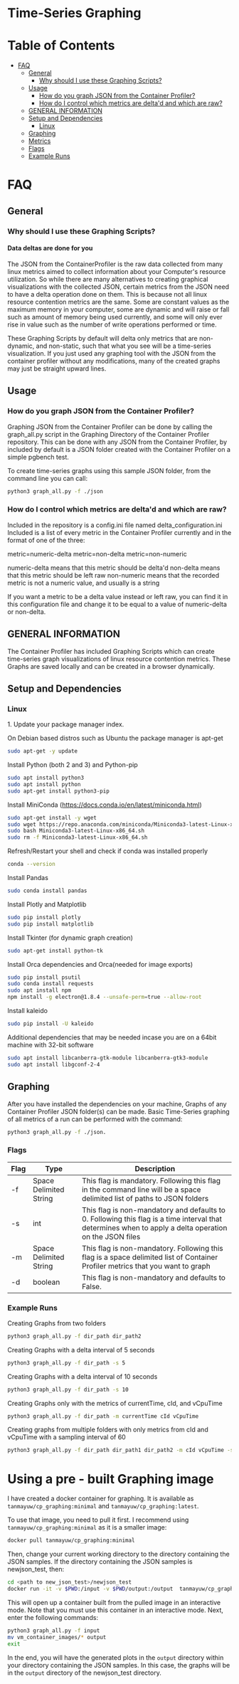 # Time-Series Graphing   

# Table of Contents
   * [FAQ](#faq)
      * [General](#general)
         * [Why should I use these Graphing Scripts?](#why-should-i-use-these-graphing-scripts)
      * [Usage](#usage)
         * [How do you graph JSON from the Container Profiler?](#how-do-you-graph-json-from-the-container-profiler)
         * [How do I control which metrics are delta'd and which are raw?](#how-do-I-control-which-metrics-are-delta'd-and-which-are-raw)
      * [GENERAL INFORMATION](#general-information)
      * [Setup and Dependencies](#setup-and-dependencies)
         * [Linux](#linux)
      * [Graphing](#graphing)
	 * [Metrics](#metrics)
	 * [Flags](#flags)
	 * [Example Runs](#example-runs)

# FAQ
## General

### Why should I use these Graphing Scripts?

#### Data deltas are done for you

The JSON from the ContainerProfiler is the raw data collected from many linux metrics aimed to collect information about your Computer's resource utilization. So while there are many alternatives
to creating graphical visualizations with the collected JSON, certain metrics from the JSON need to have a delta operation done on them. This is because not all linux resource contention metrics are the same. Some are constant values as the maximum memory in your computer, some are dynamic and will raise or fall such as amount of memory being used currently, and some will only ever rise in value such as the number of write operations performed or time.

These Graphing Scripts by default will delta only metrics that are non-dynamic, and non-static, such that what you see will be a time-series visualization. If you just used any graphing tool with the JSON from the container profiler without any modifications, many of the created graphs may just be straight upward lines.

## Usage

### How do you graph JSON from the Container Profiler?

Graphing JSON from the Container Profiler can be done by calling the graph_all.py script in the Graphing Directory of the Container Profiler repository.
This can be done with any JSON from the Container Profiler, by included by default is a JSON folder created with the Container Profiler on a simple pgbench test.

To create time-series graphs using this sample JSON folder, from the command line you can call:
```bash
python3 graph_all.py -f ./json
```
### How do I control which metrics are delta'd and which are raw?
Included in the repository is a config.ini file named delta_configuration.ini
Included is a list of every metric in the Container Profiler currently and in the format of one of the three:

metric=numeric-delta
metric=non-delta
metric=non-numeric

numeric-delta means that this metric should be delta'd
non-delta means that this metric should be left raw
non-numeric means that the recorded metric is not a numeric value, and usually is a string

If you want a metric to be a delta value instead or left raw, you can find it in this configuration file and change it to be equal to a value of numeric-delta or non-delta.

## GENERAL INFORMATION

The Container Profiler has included Graphing Scripts which can create time-series graph visualizations of linux resource contention metrics.
These Graphs are saved locally and can be created in a browser dynamically.

## Setup and Dependencies

### Linux
<a name="DockerInstall"></a>
1\. Update your package manager index. 

On Debian based distros such as Ubuntu the package manager is apt-get
```bash
sudo apt-get -y update
```

Install Python (both 2 and 3) and Python-pip
```bash
sudo apt install python3
sudo apt install python
sudo apt-get install python3-pip
``` 
Install MiniConda (https://docs.conda.io/en/latest/miniconda.html)
```bash
sudo apt-get install -y wget
sudo wget https://repo.anaconda.com/miniconda/Miniconda3-latest-Linux-x86_64.sh
sudo bash Miniconda3-latest-Linux-x86_64.sh
sudo rm -f Miniconda3-latest-Linux-x86_64.sh 
````
Refresh/Restart your shell and check if conda was installed properly
```bash
conda --version
```

Install Pandas
```bash
sudo conda install pandas
```
Install Plotly and Matplotlib
```bash
sudo pip install plotly
sudo pip install matplotlib
```
Install Tkinter (for dynamic graph creation)
```bash
sudo apt-get install python-tk
```
Install Orca dependencies and Orca(needed for image exports)
```bash
sudo pip install psutil
sudo conda install requests
sudo apt install npm
npm install -g electron@1.8.4 --unsafe-perm=true --allow-root
```
Install kaleido
```bash
sudo pip install -U kaleido
```

Additional dependencies that may be needed incase you are on a 64bit machine with 32-bit software
```bash
sudo apt install libcanberra-gtk-module libcanberra-gtk3-module
sudo apt install libgconf-2-4

```

## Graphing

After you have installed the dependencies on your machine, Graphs of any Container Profiler JSON folder(s) can be made. Basic Time-Series graphing of all metrics of a run can be performed with the command:
```bash
python3 graph_all.py -f ./json.
```
### Flags

| **Flag** | **Type** | **Description** |
| --------- | ------------------- |--------------- |
| -f | Space Delimited String |This flag is mandatory. Following this flag in the command line will be a space delimited list of paths to JSON folders |
| -s | int | This flag is non-mandatory and defaults to 0. Following this flag is a time interval that determines when to apply a delta operation on the JSON files |
| -m | Space Delimited String | This flag is non-mandatory. Following this flag is a space delimited list of Container Profiler metrics that you want to graph |
| -d | boolean | This flag is non-mandatory and defaults to False. | If this flag is included then if your browser is supported, all graphs will be created in your browser as well as being exported locally |

### Example Runs

Creating Graphs from two folders
```bash
python3 graph_all.py -f dir_path dir_path2
```
Creating Graphs with a delta interval of 5 seconds
```bash
python3 graph_all.py -f dir_path -s 5
```
Creating Graphs with a delta interval of 10 seconds
```bash
python3 graph_all.py -f dir_path -s 10
```
Creating Graphs only with the metrics of currentTime, cId, and vCpuTime
```bash
python3 graph_all.py -f dir_path -m currentTime cId vCpuTime
```
Creating graphs from multiple folders with only metrics from cId and vCpuTime with a sampling interval of 60
```bash
python3 graph_all.py -f dir_path dir_path1 dir_path2 -m cId vCpuTime -s 60
```

# Using a pre - built Graphing image

I have created a docker container for graphing. It is available as `tanmayuw/cp_graphing:minimal` and `tanmayuw/cp_graphing:latest`.

To use that image, you need to pull it first. I recommend using `tanmayuw/cp_graphing:minimal` as it is a smaller image: 
```bash
docker pull tanmayuw/cp_graphing:minimal
```
Then, change your current working directory to the directory containing the JSON samples. If the 
directory containing the JSON samples is newjson_test, then: 
```bash
cd <path to new_json_test>/newjson_test
docker run -it -v $PWD:/input -v $PWD/output:/output  tanmayuw/cp_graphing:minimal bash
```
This will open up a container built from the pulled image in an interactive mode.
Note that you must use this container in an interactive mode. 
Next, enter the following commands:
```bash
python3 graph_all.py -f input
mv vm_container_images/* output
exit
```
In the end, you will have the generated plots in the `output` directory within your directory 
containing the JSON samples. In this case, the graphs will be in the `output` directory of the newjson_test directory. 
